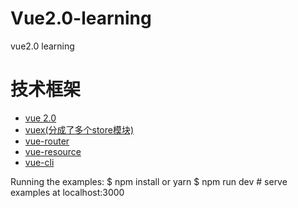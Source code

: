 # Vue2.0-learning
vue2.0 learning
# 技术框架
- [vue 2.0](https://github.com/vuejs/vue)
- [vuex(分成了多个store模块)](https://github.com/vuejs/vuex)
- [vue-router](https://github.com/vuejs/vue-router)
- [vue-resource](https://github.com/pagekit/vue-resource)
- [vue-cli](https://github.com/vuejs/vue-cli)

Running the examples:
	$ npm install or yarn
	$ npm run dev # serve examples at localhost:3000
